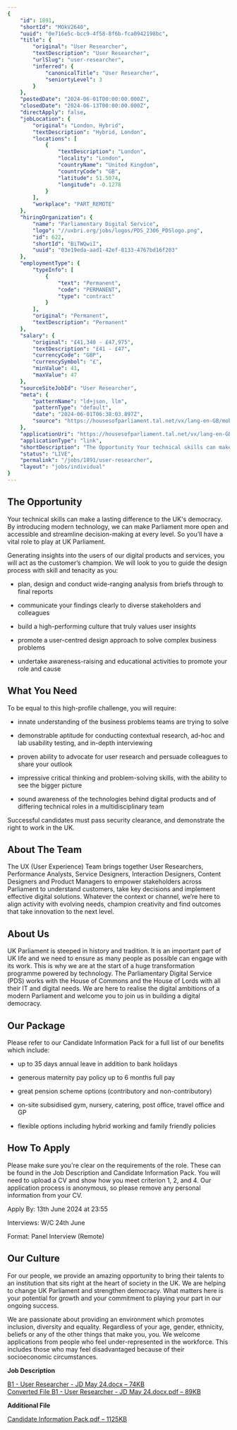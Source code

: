 ```yaml
---
{
	"id": 1891,
	"shortId": "MOkV2640",
	"uuid": "0e716e5c-bcc9-4f58-8f6b-fca0942198bc",
	"title": {
		"original": "User Researcher",
		"textDescription": "User Researcher",
		"urlSlug": "user-researcher",
		"inferred": {
			"canonicalTitle": "User Researcher",
			"seniortyLevel": 3
		}
	},
	"postedDate": "2024-06-01T00:00:00.000Z",
	"closedDate": "2024-06-13T00:00:00.000Z",
	"directApply": false,
	"jobLocation": {
		"original": "London, Hybrid",
		"textDescription": "Hybrid, London",
		"locations": [
			{
				"textDescription": "London",
				"locality": "London",
				"countryName": "United Kingdom",
				"countryCode": "GB",
				"latitude": 51.5074,
				"longitude": -0.1278
			}
		],
		"workplace": "PART_REMOTE"
	},
	"hiringOrganization": {
		"name": "Parliamentary Digital Service",
		"logo": "//uxbri.org/jobs/logos/PDS_2306_PDSlogo.png",
		"id": 622,
		"shortId": "BiTWQwiI",
		"uuid": "03e19eda-aad1-42ef-8133-4767bd16f203"
	},
	"employmentType": {
		"typeInfo": [
			{
				"text": "Permanent",
				"code": "PERMANENT",
				"type": "contract"
			}
		],
		"original": "Permanent",
		"textDescription": "Permanent"
	},
	"salary": {
		"original": "£41,340 - £47,975",
		"textDescription": "£41 - £47",
		"currencyCode": "GBP",
		"currencySymbol": "£",
		"minValue": 41,
		"maxValue": 47
	},
	"sourceSiteJobId": "User Researcher",
	"meta": {
		"patternName": "ld+json, llm",
		"patternType": "default",
		"date": "2024-06-01T06:38:03.897Z",
		"source": "https://housesofparliament.tal.net/vx/lang-en-GB/mobile-0/appcentre-11/brand-2/user-17436/xf-c3d315576a87/candidate/so/pm/3/pl/14/opp/5550-User-Researcher/en-GB?adhoc_referrer=Indeed_organic"
	},
	"applicationUri": "https://housesofparliament.tal.net/vx/lang-en-GB/mobile-0/appcentre-11/brand-6/user-603541/xf-d333aaf5b3c0/candidate/eform/906424/page/1",
	"applicationType": "link",
	"shortDescription": "The Opportunity Your technical skills can make a lasting difference to the UK's' democracy. By introducing modern technology, we can make Parliament more open and accessible and streamline",
	"status": "LIVE",
	"permalink": "/jobs/1891/user-researcher",
	"layout": "jobs/individual"
}
---
```

<h2>The Opportunity</h2><p>Your technical skills can make a lasting difference to the UK's democracy. By introducing modern technology, we can make Parliament more open and accessible and streamline decision-making at every level. So you’ll have a vital role to play at UK Parliament.</p><p>Generating insights into the users of our digital products and services, you will act as the customer’s champion. We will look to you to guide the design process with skill and tenacity as you:</p><ul><li><p>plan, design and conduct wide-ranging analysis from briefs through to final reports</p></li><li><p>communicate your findings clearly to diverse stakeholders and colleagues</p></li><li><p>build a high-performing culture that truly values user insights</p></li><li><p>promote a user-centred design approach to solve complex business problems</p></li><li><p>undertake awareness-raising and educational activities to promote your role and cause</p></li></ul><h2>What You Need</h2><p>To be equal to this high-profile challenge, you will require:</p><ul><li><p>innate understanding of the business problems teams are trying to solve</p></li><li><p>demonstrable aptitude for conducting contextual research, ad-hoc and lab usability testing, and in-depth interviewing</p></li><li><p>proven ability to advocate for user research and persuade colleagues to share your outlook</p></li><li><p>impressive critical thinking and problem-solving skills, with the ability to see the bigger picture</p></li><li><p>sound awareness of the technologies behind digital products and of differing technical roles in a multidisciplinary team</p></li></ul><p>Successful candidates must pass security clearance, and demonstrate the right to work in the UK.</p><h2>About The Team</h2><p>The UX (User Experience) Team brings together User Researchers, Performance Analysts, Service Designers, Interaction Designers, Content Designers and Product Managers to empower stakeholders across Parliament to understand customers, take key decisions and implement effective digital solutions. Whatever the context or channel, we’re here to align activity with evolving needs, champion creativity and find outcomes that take innovation to the next level.</p><h2>About Us</h2><p>UK Parliament is steeped in history and tradition. It is an important part of UK life and we need to ensure as many people as possible can engage with its work. This is why we are at the start of a huge transformation programme powered by technology. The Parliamentary Digital Service (PDS) works with the House of Commons and the House of Lords with all their IT and digital needs. We are here to realise the digital ambitions of a modern Parliament and welcome you to join us in building a digital democracy.</p><h2>Our Package</h2><p>Please refer to our Candidate Information Pack for a full list of our benefits which include:</p><ul><li><p>up to 35 days annual leave in addition to bank holidays</p></li><li><p>generous maternity pay policy up to 6 months full pay</p></li><li><p>great pension scheme options (contributory and non-contributory)</p></li><li><p>on-site subsidised gym, nursery, catering, post office, travel office and GP</p></li><li><p>flexible options including hybrid working and family friendly policies</p></li></ul><h2>How To Apply</h2><p>Please make sure you're clear on the requirements of the role. These can be found in the Job Description and Candidate Information Pack. You will need to upload a CV and show how you meet criterion 1, 2, and 4. Our application process is anonymous, so please remove any personal information from your CV.</p><p>Apply By: 13th June 2024 at 23:55</p><p>Interviews: W/C 24th June</p><p>Format: Panel Interview (Remote)</p><h2>Our Culture</h2><p>For our people, we provide an amazing opportunity to bring their talents to an institution that sits right at the heart of society in the UK. We are helping to change UK Parliament and strengthen democracy. What matters here is your potential for growth and your commitment to playing your part in our ongoing success.</p><p>We are passionate about providing an environment which promotes inclusion, diversity and equality. Regardless of your age, gender, ethnicity, beliefs or any of the other things that make you, you. We welcome applications from people who feel under-represented in the workforce. This includes those who may feel disadvantaged because of their socioeconomic circumstances.</p><p><strong>Job Description &nbsp;</strong></p><p><a target="_blank" rel="noopener noreferrer nofollow" href="https://housesofparliament.tal.net/vx/lang-en-GB/mobile-0/appcentre-11/brand-6/user-603541/xf-c3d315576a87/candidate/download_file_opp/5550/20709/1/0/afb66bf432d8fa6117dcc6c2330c2494faa35b0c">B1 - User Researcher - JD May 24.docx – 74KB </a><br><a target="_blank" rel="noopener noreferrer nofollow" href="https://housesofparliament.tal.net/vx/lang-en-GB/mobile-0/appcentre-11/brand-6/user-603541/xf-c3d315576a87/candidate/download_file_opp/5550/20709/1/1/afb66bf432d8fa6117dcc6c2330c2494faa35b0c">Converted File B1 - User Researcher - JD May 24.docx.pdf – 89KB</a></p><p><strong>Additional File &nbsp;</strong></p><p><a target="_blank" rel="noopener noreferrer nofollow" href="https://housesofparliament.tal.net/vx/lang-en-GB/mobile-0/appcentre-11/brand-6/user-603541/xf-c3d315576a87/candidate/download_file_opp/5550/20710/1/0/c0f4297b3b70ed97b4ecd28d0b35770160f70d37">Candidate Information Pack.pdf – 1125KB</a></p>
